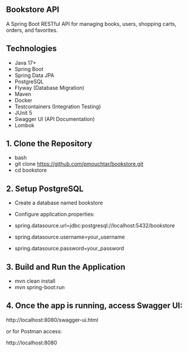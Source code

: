 ## Bookstore API

A Spring Boot RESTful API for managing books, users, shopping carts, orders, and favorites.

## Technologies

- Java 17+
- Spring Boot
- Spring Data JPA
- PostgreSQL
- Flyway (Database Migration)
- Maven
- Docker
- Testcontainers (Integration Testing)
- JUnit 5
- Swagger UI (API Documentation)
- Lombok


## 1. Clone the Repository

- bash
- git clone https://github.com/pmouchtar/bookstore.git
- cd bookstore

## 2. Setup PostgreSQL

- Create a database named bookstore
- Configure application.properties:

- spring.datasource.url=jdbc:postgresql://localhost:5432/bookstore
- spring.datasource.username=your_username
- spring.datasource.password=your_password

## 3. Build and Run the Application

- mvn clean install
- mvn spring-boot:run

## 4. Once the app is running, access Swagger UI:

http://localhost:8080/swagger-ui.html

or for Postman access:

http://localhost:8080
